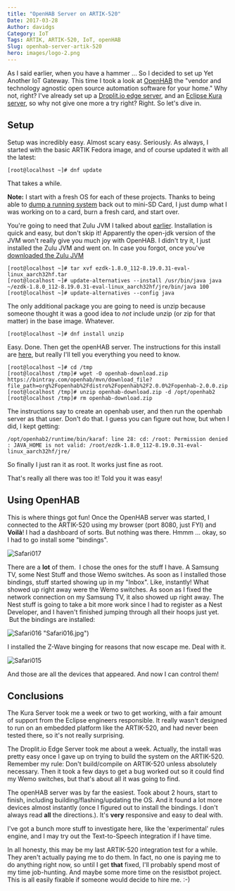 ```yaml
---
title: "OpenHAB Server on ARTIK-520"
Date: 2017-03-28
Author: davidgs
Category: IoT
Tags: ARTIK, ARTIK-520, IoT, openHAB
Slug: openhab-server-artik-520
hero: images/logo-2.png
---
```


As I said earlier, when you have a hammer ... So I decided to set up Yet Another IoT Gateway. This time I took a look at [OpenHAB](http://www.openhab.org) the "vendor and technology agnostic open source automation software for your home." Why not, right? I've already set up a [Droplit.io edge server](/posts/category/iot/iot-software/artik-520-droplit-io-edge-device), and an [Eclipse Kura server](/posts/category/general/making-artik-5-iot-gateway-kura/), so why not give one more a try right? Right. So let's dive in.

## Setup

Setup was incredibly easy. Almost scary easy. Seriously. As always, I started with the basic ARTIK Fedora image, and of course updated it with all the latest:

```
[root@localhost ~]# dnf update
```

That takes a while.

**Note:** I start with a fresh OS for each of these projects. Thanks to being able to [dump a running system](/posts/category/general/how-to-save-your-artik-520-backup/) back out to mini-SD Card, I just dump what I was working on to a card, burn a fresh card, and start over.

You're going to need that Zulu JVM I talked about [earlier](/posts/gategory/iot/make-your-artik-520-scream/). Installation is quick and easy, but don't skip it! Apparently the open-jdk version of the JVM won't really give you much joy with OpenHAB. I didn't try it, I just installed the Zulu JVM and went on. In case you forgot, once you've [downloaded the Zulu JVM](https://www.azul.com/products/zulu/)

```
[root@localhost ~]# tar xvf ezdk-1.8.0_112-8.19.0.31-eval-linux_aarch32hf.tar
[root@localhost ~]# update-alternatives --install /usr/bin/java java ~/ezdk-1.8.0_112-8.19.0.31-eval-linux_aarch32hf/jre/bin/java 100
[root@localhost ~]# update-alternatives --config java
```

The only additional package you are going to need is unzip because someone thought it was a good idea to *not* include unzip (or zip for that matter) in the base image. Whatever.

```
[root@localhost ~]# dnf install unzip
```

Easy. Done. Then get the openHAB server. The instructions for this install are [here](http://docs.openhab.org/installation/linux.html#manual-installation), but really I'll tell you everything you need to know.

```
[root@localhost ~]# cd /tmp
[root@localhost /tmp]# wget -O openhab-download.zip https://bintray.com/openhab/mvn/download_file?file_path=org%2Fopenhab%2Fdistro%2Fopenhab%2F2.0.0%2Fopenhab-2.0.0.zip
[root@localhost /tmp]# unzip openhab-download.zip -d /opt/openhab2
[root@localhost /tmp]# rm openhab-download.zip
```

The instructions say to create an openhab user, and then run the openhab server as that user. Don't do that. I guess you can figure out how, but when I did, I kept getting:

```
/opt/openhab2/runtime/bin/karaf: line 28: cd: /root: Permission denied
: JAVA_HOME is not valid: /root/ezdk-1.8.0_112-8.19.0.31-eval-linux_aarch32hf/jre/
```

So finally I just ran it as root. It works just fine as root.

That's really all there was too it! Told you it was easy!

## Using OpenHAB

This is where things got fun! Once the OpenHAB server was started, I connected to the ARTIK-520 using my browser (port 8080, just FYI) and **Voilà**! I had a dashboard of sorts. But nothing was there. Hmmm ... okay, so I had to go install some "bindings".

![Safari017](/posts/category/iot/iot-hardware/images/Safari017.jpg)

There are a **lot** of them.  I chose the ones for the stuff I have. A Samsung TV, some Nest Stuff and those Wemo switches. As soon as I installed those bindings, stuff started showing up in my "Inbox". Like, instantly! What showed up right away were the Wemo switches. As soon as I fixed the network connection on my Samsung TV, it also showed up right away. The Nest stuff is going to take a bit more work since I had to register as a Nest Developer, and I haven't finished jumping through all their hoops just yet.  But the bindings are installed:

![Safari016](/posts/category/iot/iot-hardware/images/Safari016.jpg) "Safari016.jpg")

I installed the Z-Wave binging for reasons that now escape me. Deal with it.

![Safari015](/posts/category/iot/iot-hardware/images/Safari015.jpg)

And those are all the devices that appeared. And now I can control them!

## Conclusions

The Kura Server took me a week or two to get working, with a fair amount of support from the Eclipse engineers responsible. It really wasn't designed to run on an embedded platform like the ARTIK-520, and had never been tested there, so it's not really surprising.

The Droplit.io Edge Server took me about a week. Actually, the install was pretty easy once I gave up on trying to build the system on the ARTIK-520. Remember my rule: Don't build/compile on ARTIK-520 unless absolutely necessary. Then it took a few days to get a bug worked out so it could find my Wemo switches, but that's about all it was going to find.

The openHAB server was by far the easiest. Took about 2 hours, start to finish, including building/flashing/updating the OS. And it found a lot more devices almost instantly (once I figured out to install the bindings. I don't always read **all** the directions.). It's **very** responsive and easy to deal with.

I've got a bunch more stuff to investigate here, like the 'experimental' rules engine, and I may try out the Text-to-Speech integration if I have time.

In all honesty, this may be my last ARTIK-520 integration test for a while. They aren't actually paying me to do them. In fact, no one is paying me to do anything right now, so until I get **that** fixed, I'll probably spend most of my time job-hunting. And maybe some more time on the resistbot project. This is all easily fixable if someone would decide to hire me. :-)
